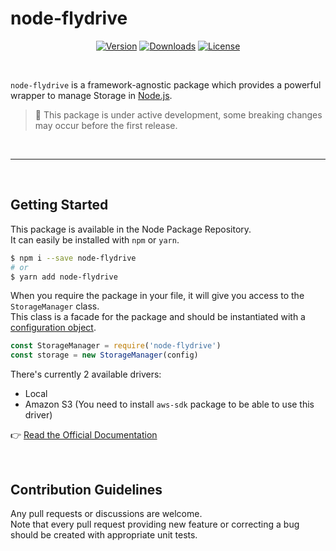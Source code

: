 <p align="center">
  <h1>node-flydrive</h1>
</p>

<p align="center">
  <a href="https://www.npmjs.com/package/node-flydrive"><img src="https://img.shields.io/npm/v/node-flydrive.svg?style=flat-square" alt="Version"></a>
  <a href="https://www.npmjs.com/package/node-flydrive"><img src="https://img.shields.io/npm/dt/node-flydrive.svg?style=flat-square" alt="Downloads"></a>
  <a href="https://opensource.org/licenses/MIT"><img src="https://img.shields.io/npm/l/node-flydrive.svg?style=flat-square" alt="License"></a>
</p>

<br>

`node-flydrive` is a framework-agnostic package which provides a powerful wrapper to manage Storage in [Node.js](https://nodejs.org).<br>

> :pray: This package is under active development, some breaking changes may occur before the first release.

<br>
<hr>
<br>

## Getting Started

This package is available in the Node Package Repository.<br>
It can easily be installed with `npm` or `yarn`.

```bash
$ npm i --save node-flydrive
# or
$ yarn add node-flydrive
```

When you require the package in your file, it will give you access to the `StorageManager` class.<br>
This class is a facade for the package and should be instantiated with a [configuration object](https://github.com/Slynova-Org/node-flydrive/blob/master/tests/stubs/config.js).

```javascript
const StorageManager = require('node-flydrive')
const storage = new StorageManager(config)
```

There's currently 2 available drivers:

* Local
* Amazon S3 (You need to install `aws-sdk` package to be able to use this driver)

:point_right: [Read the Official Documentation](https://github.com/Slynova-Org/node-flydrive/wiki)

<br>

## Contribution Guidelines

Any pull requests or discussions are welcome.<br>
Note that every pull request providing new feature or correcting a bug should be created with appropriate unit tests.
